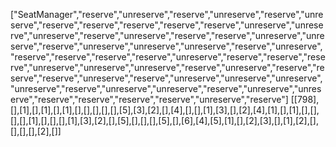["SeatManager","reserve","unreserve","reserve","unreserve","reserve","unreserve","reserve","reserve","reserve","reserve","reserve","unreserve","unreserve","unreserve","reserve","unreserve","reserve","reserve","unreserve","unreserve","reserve","unreserve","unreserve","unreserve","reserve","unreserve","reserve","reserve","reserve","reserve","unreserve","reserve","reserve","reserve","unreserve","unreserve","unreserve","reserve","unreserve","reserve","reserve","reserve","unreserve","reserve","unreserve","unreserve","unreserve","unreserve","reserve","unreserve","unreserve","reserve","unreserve","unreserve","reserve","reserve","reserve","reserve","unreserve","reserve"]
[[798],[],[1],[],[1],[],[1],[],[],[],[],[],[5],[3],[2],[],[4],[],[],[1],[3],[],[2],[4],[1],[],[1],[],[],[],[],[1],[],[],[],[1],[3],[2],[],[5],[],[],[],[5],[],[6],[4],[5],[1],[],[2],[3],[],[1],[2],[],[],[],[],[2],[]]